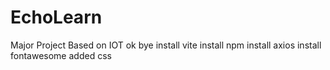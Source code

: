 # EchoLearn
Major Project Based on IOT
ok
bye
install vite
install npm
install axios
install fontawesome
added css
